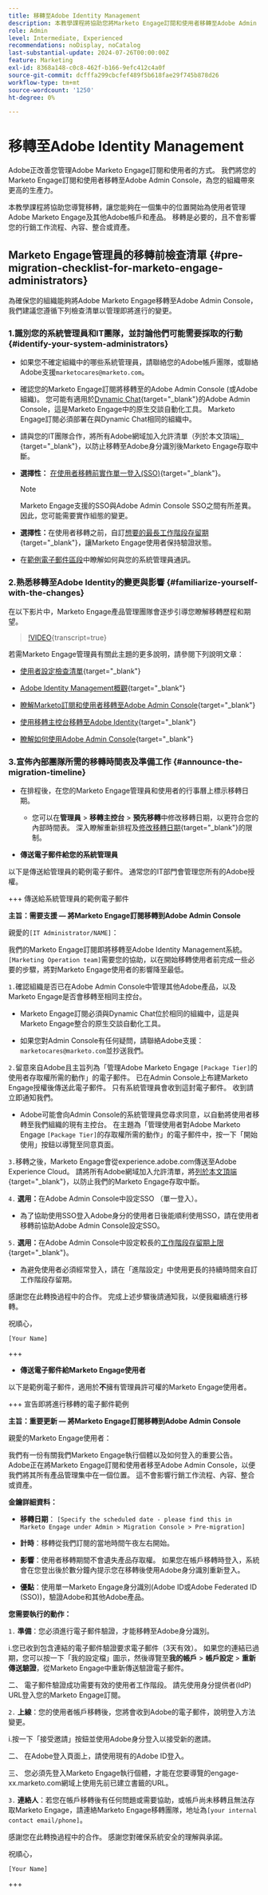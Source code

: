 ```yaml
---
title: 移轉至Adobe Identity Management
description: 本教學課程將協助您將Marketo Engage訂閱和使用者移轉至Adobe Admin Console。
role: Admin
level: Intermediate, Experienced
recommendations: noDisplay, noCatalog
last-substantial-update: 2024-07-26T00:00:00Z
feature: Marketing
exl-id: 8368a148-c0c8-462f-b166-9efc412c4a0f
source-git-commit: dcfffa299cbcfef489f5b618fae29f745b878d26
workflow-type: tm+mt
source-wordcount: '1250'
ht-degree: 0%

---
```


# 移轉至Adobe Identity Management

Adobe正改善您管理Adobe Marketo Engage訂閱和使用者的方式。 我們將您的Marketo Engage訂閱和使用者移轉至Adobe Admin Console，為您的組織帶來更高的生產力。

本教學課程將協助您導覽移轉，讓您能夠在一個集中的位置開始為使用者管理Adobe Marketo Engage及其他Adobe帳戶和產品。 移轉是必要的，且不會影響您的行銷工作流程、內容、整合或資產。

## Marketo Engage管理員的移轉前檢查清單 {#pre-migration-checklist-for-marketo-engage-administrators}

為確保您的組織能夠將Adobe Marketo Engage移轉至Adobe Admin Console，我們建議您遵循下列檢查清單以管理即將進行的變更。

### 1.識別您的系統管理員和IT團隊，並討論他們可能需要採取的行動 {#identify-your-system-administrators}

* 如果您不確定組織中的哪些系統管理員，請聯絡您的Adobe帳戶團隊，或聯絡Adobe支援`marketocares@marketo.com`。

* 確認您的Marketo Engage訂閱將移轉至的Adobe Admin Console (或Adobe組織)。 您可能有適用於[Dynamic Chat](/help/dynamic-chat/dynamic-chat-overview.md){target="_blank"}的Adobe Admin Console，這是Marketo Engage中的原生交談自動化工具。 Marketo Engage訂閱必須部署在與Dynamic Chat相同的組織中。

* 請與您的IT團隊合作，將所有Adobe網域加入允許清單（列於本文頂端[） ](https://experienceleague.adobe.com/zh-hant/docs/marketo/using/getting-started/initial-setup/configure-protocols-for-marketo){target="_blank"}，以防止移轉至Adobe身分識別後Marketo Engage存取中斷。

* **選擇性：** [在使用者移轉前實作單一登入(SSO)](https://experienceleague.adobe.com/zh-hant/docs/marketo/using/product-docs/administration/marketo-with-adobe-identity/subscription-and-user-migration/understanding-marketo-subscription-and-user-migration-to-the-adobe-admin-console#subscription-migration-complete){target="_blank"}。

  >[!NOTE]
  >
  >Marketo Engage支援的SSO與Adobe Admin Console SSO之間有所差異。 因此，您可能需要實作組態的變更。

* **選擇性：**&#x200B;在使用者移轉之前，自訂[想要的最長工作階段存留期](https://helpx.adobe.com/tw/enterprise/using/authentication-settings.html#advanced-settings){target="_blank"}，讓Marketo Engage使用者保持驗證狀態。

* 在[範例電子郵件區段](#announce-the-migration-timeline)中瞭解如何與您的系統管理員通訊。

### 2.熟悉移轉至Adobe Identity的變更與影響 {#familiarize-yourself-with-the-changes}

在以下影片中，Marketo Engage產品管理團隊會逐步引導您瞭解移轉歷程和期望。

>[!VIDEO](https://video.tv.adobe.com/v/3430920t3/?t=170/?quality=12&learn=on){transcript=true}

若需Marketo Engage管理員有關此主題的更多說明，請參閱下列說明文章：

* [使用者設定檢查清單](https://experienceleague.adobe.com/zh-hant/docs/marketo/using/getting-started/initial-setup/user-setup){target="_blank"}

* [Adobe Identity Management概觀](https://experienceleague.adobe.com/zh-hant/docs/marketo/using/product-docs/administration/marketo-with-adobe-identity/adobe-identity-management-overview){target="_blank"}

* [瞭解Marketo訂閱和使用者移轉至Adobe Admin Console](https://experienceleague.adobe.com/zh-hant/docs/marketo/using/product-docs/administration/marketo-with-adobe-identity/subscription-and-user-migration/understanding-marketo-subscription-and-user-migration-to-the-adobe-admin-console){target="_blank"}

* [使用移轉主控台移轉至Adobe Identity](https://experienceleague.adobe.com/zh-hant/docs/marketo/using/product-docs/administration/marketo-with-adobe-identity/subscription-and-user-migration/migrating-to-adobe-identity){target="_blank"}

* [瞭解如何使用Adobe Admin Console](https://helpx.adobe.com/tw/enterprise/using/admin-console.html){target="_blank"}

### 3.宣佈內部團隊所需的移轉時間表及準備工作 {#announce-the-migration-timeline}

* 在排程後，在您的Marketo Engage管理員和使用者的行事曆上標示移轉日期。

   * 您可以在&#x200B;**管理員** > **移轉主控台** > **預先移轉**&#x200B;中修改移轉日期，以更符合您的內部時間表。 深入瞭解重新排程及[修改移轉日期](https://experienceleague.adobe.com/zh-hant/docs/marketo/using/product-docs/administration/marketo-with-adobe-identity/subscription-and-user-migration/migrating-to-adobe-identity#pre-migration){target="_blank"}的限制。

* **傳送電子郵件給您的系統管理員**

以下是傳送給管理員的範例電子郵件。 通常您的IT部門會管理您所有的Adobe授權。

+++ 傳送給系統管理員的範例電子郵件

**主旨：需要支援 — 將Marketo Engage訂閱移轉到Adobe Admin Console**

親愛的`[IT Administrator/NAME]`：

我們的Marketo Engage訂閱即將移轉至Adobe Identity Management系統。 `[Marketing Operation team]`需要您的協助，以在開始移轉使用者前完成一些必要的步驟，將對Marketo Engage使用者的影響降至最低。

`1.`確認組織是否已在Adobe Admin Console中管理其他Adobe產品，以及Marketo Engage是否會移轉至相同主控台。

* Marketo Engage訂閱必須與Dynamic Chat位於相同的組織中，這是與Marketo Engage整合的原生交談自動化工具。

* 如果您對Admin Console有任何疑問，請聯絡Adobe支援： `marketocares@marketo.com`並抄送我們。

`2.`留意來自Adobe且主旨列為「管理Adobe Marketo Engage `[Package Tier]`的使用者存取權所需的動作」的電子郵件。 已在Admin Console上布建Marketo Engage授權後傳送此電子郵件。 只有系統管理員會收到這封電子郵件。 收到請立即通知我們。

* Adobe可能會向Admin Console的系統管理員您尋求同意，以自動將使用者移轉至我們組織的現有主控台。 在主題為「管理使用者對Adobe Marketo Engage `[Package Tier]`的存取權所需的動作」的電子郵件中，按一下「開始使用」按鈕以導覽至同意頁面。

`3.`移轉之後，Marketo Engage會從experience.adobe.com傳送至Adobe Experience Cloud。 請將所有Adobe網域加入允許清單，將[列於本文頂端](https://experienceleague.adobe.com/zh-hant/docs/marketo/using/getting-started/initial-setup/configure-protocols-for-marketo){target="_blank"}，以防止我們的Marketo Engage存取中斷。

`4.` **選用：**&#x200B;在Adobe Admin Console中設定SSO （單一登入）。

* 為了協助使用SSO登入Adobe身分的使用者日後能順利使用SSO，請在使用者移轉前協助Adobe Admin Console設定SSO。

`5.` **選用：**&#x200B;在Adobe Admin Console中設定較長的[工作階段存留期上限](https://helpx.adobe.com/tw/enterprise/using/authentication-settings.html#advanced-settings){target="_blank"}。

* 為避免使用者必須經常登入，請在「進階設定」中使用更長的持續時間來自訂工作階段存留期。

感謝您在此轉換過程中的合作。 完成上述步驟後請通知我，以便我繼續進行移轉。

祝順心，

`[Your Name]`

+++

* **傳送電子郵件給Marketo Engage使用者**

以下是範例電子郵件，適用於&#x200B;**不**&#x200B;擁有管理員許可權的Marketo Engage使用者。

+++ 宣告即將進行移轉的電子郵件範例

**主旨：重要更新 — 將Marketo Engage訂閱移轉到Adobe Admin Console**

親愛的Marketo Engage使用者：

我們有一份有關我們Marketo Engage執行個體以及如何登入的重要公告。 Adobe正在將Marketo Engage訂閱和使用者移至Adobe Admin Console，以便我們將其所有產品管理集中在一個位置。 這不會影響行銷工作流程、內容、整合或資產。

**金鑰詳細資料：**

* **移轉日期**： `[Specify the scheduled date - please find this in Marketo Engage under Admin > Migration Console > Pre-migration]`

* **計時**：移轉從我們訂閱的當地時間午夜左右開始。

* **影響**：使用者移轉期間不會遺失產品存取權。 如果您在帳戶移轉時登入，系統會在您登出後於數分鐘內提示您在移轉後使用Adobe身分識別重新登入。

* **優點**：使用單一Marketo Engage身分識別(Adobe ID或Adobe Federated ID (SSO))，驗證Adobe和其他Adobe產品。

**您需要執行的動作：**

`1.` **準備**：您必須進行電子郵件驗證，才能移轉至Adobe身分識別。

i.您已收到包含連結的電子郵件驗證要求電子郵件（3天有效）。 如果您的連結已過期，您可以按一下「我的設定檔」圖示，然後導覽至&#x200B;**我的帳戶** > **帳戶設定** > **重新傳送驗證**，從Marketo Engage中重新傳送驗證電子郵件。

二、 電子郵件驗證成功需要有效的使用者工作階段。 請先使用身分提供者(IdP) URL登入您的Marketo Engage訂閱。

`2.` **上線**：您的使用者帳戶移轉後，您將會收到Adobe的電子郵件，說明登入方法變更。

i.按一下「接受邀請」按鈕並使用Adobe身分登入以接受新的邀請。

二、 在Adobe登入頁面上，請使用現有的Adobe ID登入。

三、 您必須先登入Marketo Engage執行個體，才能在您要導覽的engage-xx.marketo.com網域上使用先前已建立書籤的URL。

`3.` **連絡人**：若您在帳戶移轉後有任何問題或需要協助，或帳戶尚未移轉且無法存取Marketo Engage，請連絡Marketo Engage移轉團隊，地址為`[your internal contact email/phone]`。

感謝您在此轉換過程中的合作。 感謝您對確保系統安全的理解與承諾。

祝順心，

`[Your Name]`

+++
